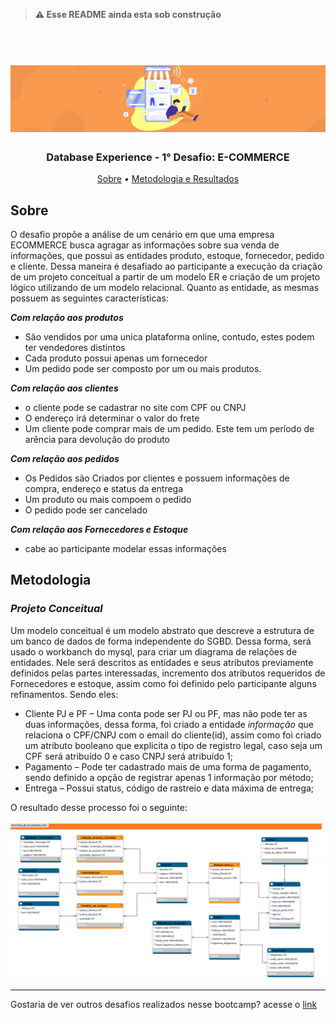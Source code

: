 > <B>⚠️ Esse README ainda esta sob construção</B>

<h1 align="center">
<h1 align="center">
  <br>
  <img src="https://github.com/CatarinaRRF/bootcamp_database_experience_DIO/blob/e5b0f498d8a7e3384bf2464cbfbc3c4d0bb917be/Desafio-ECOMMERCE/media/banner_ecommerce.png" alt="logo" >
</h1>

<h3 align="center"> Database Experience - 1° Desafio: E-COMMERCE</h3>

</p>

<p align="center">
  <a href="#sobre">Sobre</a> •
  <a href="#metodologia">Metodologia e Resultados</a>

## Sobre 
O desafio propõe a análise de um cenário em que uma empresa ECOMMERCE busca agragar as informações sobre sua venda de informações, que possui as entidades produto, estoque, fornecedor, pedido e cliente. Dessa maneira é desafiado ao participante a execução da criação de um projeto conceitual a partir de um modelo ER e criação de um projeto lógico utilizando de um modelo relacional. Quanto as entidade, as mesmas possuem as seguintes características:

<b><i>Com relação aos produtos</i></b> 
* São vendidos por uma unica plataforma online, contudo, estes podem ter vendedores distintos
* Cada produto possui apenas um fornecedor 
* Um pedido pode ser composto por um ou mais produtos.

<b><i>Com relação aos clientes</i></b> 
* o cliente pode se cadastrar no site com CPF ou CNPJ 
* O endereço irá determinar o valor do frete
* Um cliente pode comprar mais de um pedido. Este tem um período de arência para devolução do produto
  
<b><i>Com relação aos pedidos</i></b> 
* Os Pedidos são Criados por clientes e possuem informações de compra, endereço e status da entrega
* Um produto ou mais compoem o pedido
* O pedido pode ser cancelado

<b><i>Com relação aos Fornecedores e Estoque</i></b> 
* cabe ao participante modelar essas informações

## Metodologia
### <i>Projeto Conceitual</i>
Um modelo conceitual é um modelo abstrato que descreve a estrutura de um banco de dados de forma independente do SGBD. Dessa forma, será usado o workbanch do mysql, para criar um diagrama de relações de entidades. Nele será descritos as entidades e seus atributos previamente definidos pelas partes interessadas, incremento dos atributos requeridos de Fornecedores e estoque, assim como foi definido pelo participante alguns refinamentos. Sendo eles:
* Cliente PJ e PF – Uma conta pode ser PJ ou PF, mas não pode ter as duas informações, dessa forma, foi criado a entidade <i>informação</i> que relaciona o CPF/CNPJ com o email do cliente(id), assim como foi criado um atributo booleano que explicita o tipo de registro legal, caso seja um CPF será atribuído  0 e caso CNPJ será atribuído 1;
* Pagamento – Pode ter cadastrado mais de uma forma de pagamento, sendo definido a opção de registrar apenas 1 informação por método;
* Entrega – Possui status, código de rastreio e data máxima de entrega;

O resultado desse processo foi o seguinte:

<img src='https://github.com/CatarinaRRF/bootcamp_database_experience_DIO/blob/b5006a3c74f4fb5faae59777f48e8e35a0c74220/Desafio-ECOMMERCE/media/projeto_conceitual_db_ecommerce_h.png'>

<hr>
Gostaria de ver outros desafios realizados nesse bootcamp? acesse o <a href='https://github.com/CatarinaRRF/bootcamp_database_experience_DIO'>link</a>
